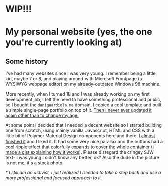 <!--
key: daniguardiola-me
name: My personal website (yes, this one)
tags: js,react,web
-->
# WIP!!!

# My personal website (yes, the one you're currently looking at)

## Some history

I've had many websites since I was very young. I remember being a little kid, maybe 7 or 8, and playing around with Microsoft Frontpage (a WYSIWYG webpage editor) on my already-outdated Windows 98 machine.

More recently, when I turned 18 and I was already working on my first development job, I felt the need to have something professional and public, so I bought the `daniguardiola.me` domain, I copied a cool template and built a simple single-page portfolio on top of it. [Then I never ever updated it again other than to change my age.](https://web.archive.org/web/20171221154558/http://daniguardiola.me:80/)

At some point I decided that I needed a decent website so I started building one from scratch, using mainly vanilla Javascript, HTML and CSS with a little bit of Polymer Material Design components here and there. [I almost finished it](https://web.archive.org/web/20180927120528/http://daniguardiola.me/daniguardiola-dotme/) and I liked it. It had some very nice parallax and the buttons had a cool ripple effect that colorfully expands to cover the whole container ([I made a gist explaining how it works](https://gist.github.com/DaniGuardiola/c4c623e58dee2a324900)). Please disregard the cringey SJW text- I was young I didn't know any better, ok? Also the dude in the picture is not me, it's a stock photo.

_\* I *still am* an activist, I just realized I needed to take a step back and use a more professional and focused approach to it._